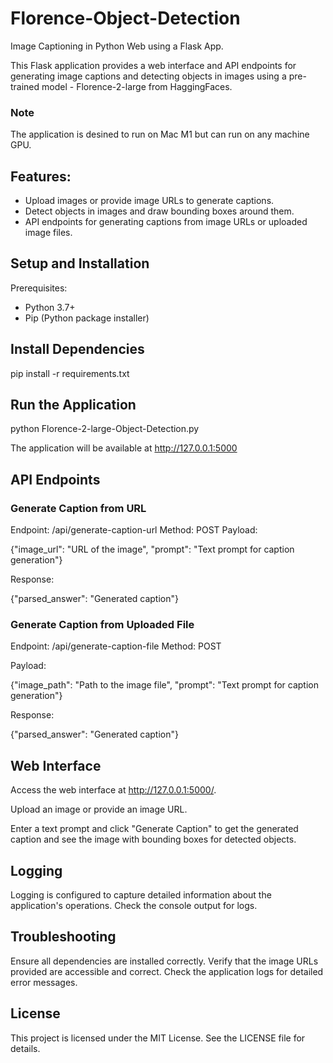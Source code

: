 # Florence-Object-Detection
Image Captioning in Python Web using a Flask App.

This Flask application provides a web interface and API endpoints for generating image captions and detecting objects in images using a pre-trained model - Florence-2-large from HaggingFaces.

### Note
The application is desined to run on Mac M1 but can run on any machine GPU.

## Features:
* Upload images or provide image URLs to generate captions.
* Detect objects in images and draw bounding boxes around them.
* API endpoints for generating captions from image URLs or uploaded image files.

## Setup and Installation
Prerequisites:
- Python 3.7+
- Pip (Python package installer)

## Install Dependencies
pip install -r requirements.txt

## Run the Application
python Florence-2-large-Object-Detection.py

The application will be available at http://127.0.0.1:5000

## API Endpoints
### Generate Caption from URL
Endpoint: /api/generate-caption-url
Method: POST
Payload:

{"image_url": "URL of the image", "prompt": "Text prompt for caption generation"}

Response:

{"parsed_answer": "Generated caption"}

### Generate Caption from Uploaded File
Endpoint: /api/generate-caption-file
Method: POST

Payload:

{"image_path": "Path to the image file", "prompt": "Text prompt for caption generation"}

Response:

{"parsed_answer": "Generated caption"}


## Web Interface
Access the web interface at http://127.0.0.1:5000/.

Upload an image or provide an image URL.

Enter a text prompt and click "Generate Caption" to get the generated caption and see the image with bounding boxes for detected objects.

## Logging
Logging is configured to capture detailed information about the application's operations. Check the console output for logs.

## Troubleshooting
Ensure all dependencies are installed correctly.
Verify that the image URLs provided are accessible and correct.
Check the application logs for detailed error messages.
## License
This project is licensed under the MIT License. See the LICENSE file for details.


